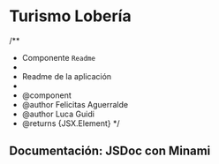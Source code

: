 # Turismo Lobería
/**
 * Componente `Readme`
 *
 * Readme de la aplicación
 *
 * @component
 * @author Felicitas Aguerralde
 * @author Luca Guidi
 * @returns {JSX.Element}
 */

## Documentación: JSDoc con Minami